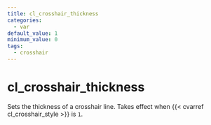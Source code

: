 ```yaml
---
title: cl_crosshair_thickness
categories:
  - var
default_value: 1
minimum_value: 0
tags:
  - crosshair
---
```


# cl_crosshair_thickness

Sets the thickness of a crosshair line. Takes effect when {{< cvarref cl_crosshair_style >}} is `1`.
